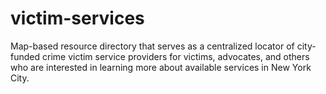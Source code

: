 # victim-services
Map-based resource directory that serves as a centralized locator of city-funded crime victim service providers for victims, advocates, and others who are interested in learning more about available services in New York City.
